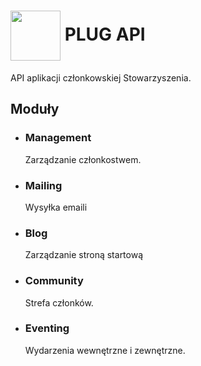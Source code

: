 
<h1>
  <img src="https://github.com/user-attachments/assets/34454c0a-ded6-4b79-8e2c-c48066af688a" width="80"  align="center" />
  PLUG API
</h1>
API  aplikacji członkowskiej Stowarzyszenia.

## Moduły

- ### Management
  
  Zarządzanie członkostwem.

- ### Mailing
  
  Wysyłka emaili

- ### Blog
  
  Zarządzanie stroną startową

- ### Community
  
  Strefa członków.

- ### Eventing
  
  Wydarzenia wewnętrzne i zewnętrzne.
